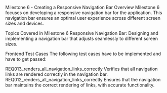 Milestone 6 - Creating a Responsive Navigation Bar
Overview
Milestone 6 focuses on developing a responsive navigation bar for the application. This navigation bar ensures an optimal user experience across different screen sizes and devices.

Topics Covered in Milestone 6
Responsive Navigation Bar: Designing and implementing a navigation bar that adjusts seamlessly to different screen sizes.

Frontend Test Cases
The following test cases have to be implemented and have to get  passed:

REQ013_renders_all_navigation_links_correctly
Verifies that all navigation links are rendered correctly in the navigation bar.
REQ012_renders_all_navigation_links_correctly
Ensures that the navigation bar maintains the correct rendering of links, with accurate functionality.